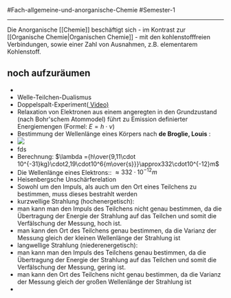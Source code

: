 #Fach-allgemeine-und-anorganische-Chemie  #Semester-1

---

Die Anorganische [[Chemie]] beschäftigt sich - im Kontrast zur [[Organische Chemie|Organischen Chemie]] - mit den kohlenstofffreien Verbindungen, sowie einer Zahl von Ausnahmen, z.B. elementarem Kohlenstoff.

## noch aufzuräumen
- 
- Welle-Teilchen-Dualismus
- Doppelspalt-Experiment([ Video)](https://youtu.be/ip8cmyitHss)
- Relaxation von Elektronen aus einem angeregten in den Grundzustand (nach Bohr'schem Atommodel) führt zu Emission definierter Energiemengen (Formel: $E=h\cdot\nu$)
- Bestimmung der Wellenlänge eines Körpers nach  __de Broglie, Louis__ :
- ![](https://remnote-user-data.s3.amazonaws.com/LPpV4VkWiYjZ1cN2GD5hk-zavdtNRUY2iYZkQ4SUhYzD0M26Jgv_eIyeZRwCnb6VODWFsb4ZwjkejSd8A3tJXiat_ssrMzEAEPbJO_eaXlLbo9cMKF873hDPKzncfbXz)
- fds
- Berechnung: $\lambda ={h\over{9,11\cdot 10^{-31}kg}\cdot2,19\cdot10^6{m\over{s}}}\approx332\cdot10^{-12}m$
- Die Wellenlänge eines Elektrons:: $\approx332\cdot10^{-12}m$
- Heisenbergsche Unschärferelation
- Sowohl um den Impuls, als auch um den Ort eines Teilchens zu bestimmen, muss dieses bestrahlt werden
- kurzwellige Strahlung (hochenergetisch):
- man kann man den Impuls des Teilchens nicht genau bestimmen, da die Übertragung der Energie der Strahlung auf das Teilchen und somit die Verfälschung der Messung, hoch ist.
- man kann den Ort des Teilchens genau bestimmen, da die Varianz der Messung gleich der kleinen Wellenlänge der Strahlung ist
- langwellige Strahlung (niederenergetisch):
- man kann man den Impuls des Teilchens genau bestimmen, da die Übertragung der Energie der Strahlung auf das Teilchen und somit die Verfälschung der Messung, gering ist.
- man kann den Ort des Teilchens nicht genau bestimmen, da die Varianz der Messung gleich der großen Wellenlänge der Strahlung ist
- 

